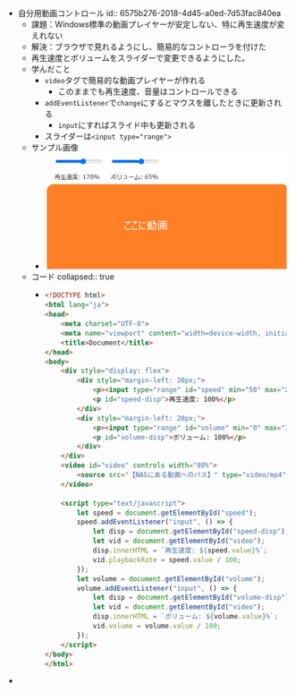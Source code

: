 - 自分用動画コントロール
  id:: 6575b276-2018-4d45-a0ed-7d53fac840ea
	- 課題：Windows標準の動画プレイヤーが安定しない、特に再生速度が変えれない
	- 解決：ブラウザで見れるようにし、簡易的なコントローラを付けた
	- 再生速度とボリュームをスライダーで変更できるようにした。
	- 学んだこと
		- `video`タグで簡易的な動画プレイヤーが作れる
			- このままでも再生速度、音量はコントロールできる
		- `addEventListener`で`change`にするとマウスを離したときに更新される
			- `input`にすればスライド中も更新される
		- スライダーは`<input type="range">`
	- サンプル画像
		- ![image.png](../assets/image_1702212477911_0.png)
	- コード
	  collapsed:: true
		- ```html
		  <!DOCTYPE html>
		  <html lang="ja">
		  <head>
		      <meta charset="UTF-8">
		      <meta name="viewport" content="width=device-width, initial-scale=1.0">
		      <title>Document</title>
		  </head>
		  <body>
		      <div style="display: flex">
		          <div style="margin-left: 20px;">
		              <p><input type="range" id="speed" min="50" max="250" step="5" value="100"></p>
		              <p id="speed-disp">再生速度: 100%</p>
		          </div>
		          <div style="margin-left: 20px;">
		              <p><input type="range" id="volume" min="0" max="100" step="5" value="100"></p>
		              <p id="volume-disp">ボリューム: 100%</p>
		          </div>
		      </div>
		      <video id="video" controls width="80%">
		          <source src="【NASにある動画へのパス】" type="video/mp4" />
		      </video>
		  
		      <script type="text/javascript">
		          let speed = document.getElementById("speed");
		          speed.addEventListener("input", () => {
		              let disp = document.getElementById("speed-disp");
		              let vid = document.getElementById("video");
		              disp.innerHTML = `再生速度: ${speed.value}%`;
		              vid.playbackRate = speed.value / 100;
		          });
		          let volume = document.getElementById("volume");
		          volume.addEventListener("input", () => {
		              let disp = document.getElementById("volume-disp");
		              let vid = document.getElementById("video");
		              disp.innerHTML = `ボリューム: ${volume.value}%`;
		              vid.volume = volume.value / 100;
		          });
		      </script>
		  </body>
		  </html>
		  
		  ```
-